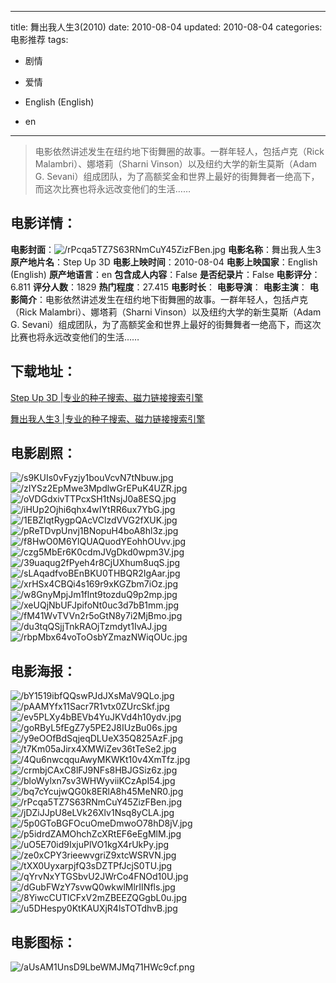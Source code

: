 
---
title: 舞出我人生3(2010)
date: 2010-08-04
updated: 2010-08-04
categories: 电影推荐
tags:
- 剧情
- 爱情

- English (English)
- en
---


> 电影依然讲述发生在纽约地下街舞圈的故事。一群年轻人，包括卢克（Rick Malambri）、娜塔莉（Sharni Vinson）以及纽约大学的新生莫斯（Adam G. Sevani）组成团队，为了高额奖金和世界上最好的街舞舞者一绝高下，而这次比赛也将永远改变他们的生活……

## **电影详情**：

**电影封面**：<img src="https://image.tmdb.org/t/p/w200/rPcqa5TZ7S63RNmCuY45ZizFBen.jpg" alt="/rPcqa5TZ7S63RNmCuY45ZizFBen.jpg" title="/rPcqa5TZ7S63RNmCuY45ZizFBen.jpg">
**电影名称**：舞出我人生3
**原产地片名**：Step Up 3D
**电影上映时间**：2010-08-04
**电影上映国家**：English (English)
**原产地语言**：en
**包含成人内容**：False
**是否纪录片**：False
**电影评分**：6.811
**评分人数**：1829
**热门程度**：27.415
**电影时长**：
**电影导演**：
**电影主演**：
**电影简介**：电影依然讲述发生在纽约地下街舞圈的故事。一群年轻人，包括卢克（Rick Malambri）、娜塔莉（Sharni Vinson）以及纽约大学的新生莫斯（Adam G. Sevani）组成团队，为了高额奖金和世界上最好的街舞舞者一绝高下，而这次比赛也将永远改变他们的生活……

## **下载地址**：
[Step Up 3D |专业的种子搜索、磁力链接搜索引擎](https://movie.amd794.com:2083/?search=Step%20Up%203D&ordering=&mode=match_phrase&page_size=10&page=1)

[舞出我人生3 |专业的种子搜索、磁力链接搜索引擎](https://movie.amd794.com:2083/?search=%E8%88%9E%E5%87%BA%E6%88%91%E4%BA%BA%E7%94%9F3&ordering=&mode=match_phrase&page_size=10&page=1)
 

## **电影剧照**：
<img src="https://image.tmdb.org/t/p/original/s9KUIs0vFyzjy1bouVcvN7tNbuw.jpg" alt="/s9KUIs0vFyzjy1bouVcvN7tNbuw.jpg" title="/s9KUIs0vFyzjy1bouVcvN7tNbuw.jpg"><img src="https://image.tmdb.org/t/p/original/zIYSz2EpMwe3MpdlwGrEPuK4UZR.jpg" alt="/zIYSz2EpMwe3MpdlwGrEPuK4UZR.jpg" title="/zIYSz2EpMwe3MpdlwGrEPuK4UZR.jpg"><img src="https://image.tmdb.org/t/p/original/oVDGdxivTTPcxSH1tNsjJ0a8ESQ.jpg" alt="/oVDGdxivTTPcxSH1tNsjJ0a8ESQ.jpg" title="/oVDGdxivTTPcxSH1tNsjJ0a8ESQ.jpg"><img src="https://image.tmdb.org/t/p/original/iHUp2Ojhi6qhx4wIYtRR6ux7YbG.jpg" alt="/iHUp2Ojhi6qhx4wIYtRR6ux7YbG.jpg" title="/iHUp2Ojhi6qhx4wIYtRR6ux7YbG.jpg"><img src="https://image.tmdb.org/t/p/original/1EBZlqtRygpQAcVClzdVVG2fXUK.jpg" alt="/1EBZlqtRygpQAcVClzdVVG2fXUK.jpg" title="/1EBZlqtRygpQAcVClzdVVG2fXUK.jpg"><img src="https://image.tmdb.org/t/p/original/pReTDvpUnvj1BNopuH4boA8hl3z.jpg" alt="/pReTDvpUnvj1BNopuH4boA8hl3z.jpg" title="/pReTDvpUnvj1BNopuH4boA8hl3z.jpg"><img src="https://image.tmdb.org/t/p/original/f8HwO0M6YlQUAQuodYEohhOUvv.jpg" alt="/f8HwO0M6YlQUAQuodYEohhOUvv.jpg" title="/f8HwO0M6YlQUAQuodYEohhOUvv.jpg"><img src="https://image.tmdb.org/t/p/original/czg5MbEr6K0cdmJVgDkd0wpm3V.jpg" alt="/czg5MbEr6K0cdmJVgDkd0wpm3V.jpg" title="/czg5MbEr6K0cdmJVgDkd0wpm3V.jpg"><img src="https://image.tmdb.org/t/p/original/39uaqug2fPyeh4r8CjUXhum8uqS.jpg" alt="/39uaqug2fPyeh4r8CjUXhum8uqS.jpg" title="/39uaqug2fPyeh4r8CjUXhum8uqS.jpg"><img src="https://image.tmdb.org/t/p/original/sLAqadfvoBEnBKU0THBQR2IgAar.jpg" alt="/sLAqadfvoBEnBKU0THBQR2IgAar.jpg" title="/sLAqadfvoBEnBKU0THBQR2IgAar.jpg"><img src="https://image.tmdb.org/t/p/original/xrHSx4CBQi4s169r9xKGZbm7iOz.jpg" alt="/xrHSx4CBQi4s169r9xKGZbm7iOz.jpg" title="/xrHSx4CBQi4s169r9xKGZbm7iOz.jpg"><img src="https://image.tmdb.org/t/p/original/w8GnyMpjJm1flnt9tozduQ9p2mp.jpg" alt="/w8GnyMpjJm1flnt9tozduQ9p2mp.jpg" title="/w8GnyMpjJm1flnt9tozduQ9p2mp.jpg"><img src="https://image.tmdb.org/t/p/original/xeUQjNbUFJpifoNt0uc3d7bB1mm.jpg" alt="/xeUQjNbUFJpifoNt0uc3d7bB1mm.jpg" title="/xeUQjNbUFJpifoNt0uc3d7bB1mm.jpg"><img src="https://image.tmdb.org/t/p/original/fM41WvTVVn2r5oGtN8y7i2MjBmo.jpg" alt="/fM41WvTVVn2r5oGtN8y7i2MjBmo.jpg" title="/fM41WvTVVn2r5oGtN8y7i2MjBmo.jpg"><img src="https://image.tmdb.org/t/p/original/du3tqQSjjTnkRAOjTzmdyt1IvAJ.jpg" alt="/du3tqQSjjTnkRAOjTzmdyt1IvAJ.jpg" title="/du3tqQSjjTnkRAOjTzmdyt1IvAJ.jpg"><img src="https://image.tmdb.org/t/p/original/rbpMbx64voToOsbYZmazNWiqOUc.jpg" alt="/rbpMbx64voToOsbYZmazNWiqOUc.jpg" title="/rbpMbx64voToOsbYZmazNWiqOUc.jpg">

## **电影海报**：
<img src="https://image.tmdb.org/t/p/original/bY1519ibfQQswPJdJXsMaV9QLo.jpg" alt="/bY1519ibfQQswPJdJXsMaV9QLo.jpg" title="/bY1519ibfQQswPJdJXsMaV9QLo.jpg"><img src="https://image.tmdb.org/t/p/original/pAAMYfx11Sacr7R1vtx0ZUrcSkf.jpg" alt="/pAAMYfx11Sacr7R1vtx0ZUrcSkf.jpg" title="/pAAMYfx11Sacr7R1vtx0ZUrcSkf.jpg"><img src="https://image.tmdb.org/t/p/original/ev5PLXy4bBEVb4YuJKVd4h10ydv.jpg" alt="/ev5PLXy4bBEVb4YuJKVd4h10ydv.jpg" title="/ev5PLXy4bBEVb4YuJKVd4h10ydv.jpg"><img src="https://image.tmdb.org/t/p/original/goRByL5fEgZ7y5PE2J8IUzBu06s.jpg" alt="/goRByL5fEgZ7y5PE2J8IUzBu06s.jpg" title="/goRByL5fEgZ7y5PE2J8IUzBu06s.jpg"><img src="https://image.tmdb.org/t/p/original/y9eOOfBdSqjeqDLUeX35Q825AzF.jpg" alt="/y9eOOfBdSqjeqDLUeX35Q825AzF.jpg" title="/y9eOOfBdSqjeqDLUeX35Q825AzF.jpg"><img src="https://image.tmdb.org/t/p/original/t7Km05aJirx4XMWiZev36tTeSe2.jpg" alt="/t7Km05aJirx4XMWiZev36tTeSe2.jpg" title="/t7Km05aJirx4XMWiZev36tTeSe2.jpg"><img src="https://image.tmdb.org/t/p/original/4Qu6nwcqquAwyMKWKt10v4XmTfz.jpg" alt="/4Qu6nwcqquAwyMKWKt10v4XmTfz.jpg" title="/4Qu6nwcqquAwyMKWKt10v4XmTfz.jpg"><img src="https://image.tmdb.org/t/p/original/crmbjCAxC8lFJ9NFs8HBJGSiz6z.jpg" alt="/crmbjCAxC8lFJ9NFs8HBJGSiz6z.jpg" title="/crmbjCAxC8lFJ9NFs8HBJGSiz6z.jpg"><img src="https://image.tmdb.org/t/p/original/bloWylxn7sv3WHWyviiKCzApl54.jpg" alt="/bloWylxn7sv3WHWyviiKCzApl54.jpg" title="/bloWylxn7sv3WHWyviiKCzApl54.jpg"><img src="https://image.tmdb.org/t/p/original/bq7cYcujwQG0k8ERlA8h45MeNR0.jpg" alt="/bq7cYcujwQG0k8ERlA8h45MeNR0.jpg" title="/bq7cYcujwQG0k8ERlA8h45MeNR0.jpg"><img src="https://image.tmdb.org/t/p/original/rPcqa5TZ7S63RNmCuY45ZizFBen.jpg" alt="/rPcqa5TZ7S63RNmCuY45ZizFBen.jpg" title="/rPcqa5TZ7S63RNmCuY45ZizFBen.jpg"><img src="https://image.tmdb.org/t/p/original/jDZiJJpU8eLVk26Xlv1Nsq8yCLA.jpg" alt="/jDZiJJpU8eLVk26Xlv1Nsq8yCLA.jpg" title="/jDZiJJpU8eLVk26Xlv1Nsq8yCLA.jpg"><img src="https://image.tmdb.org/t/p/original/5p0GToBGFOcuOmeDmwoO78hD8jV.jpg" alt="/5p0GToBGFOcuOmeDmwoO78hD8jV.jpg" title="/5p0GToBGFOcuOmeDmwoO78hD8jV.jpg"><img src="https://image.tmdb.org/t/p/original/p5idrdZAMOhchZcXRtEF6eEgMlM.jpg" alt="/p5idrdZAMOhchZcXRtEF6eEgMlM.jpg" title="/p5idrdZAMOhchZcXRtEF6eEgMlM.jpg"><img src="https://image.tmdb.org/t/p/original/uO5E70id9IxjuPlVO1kgX4rUkPy.jpg" alt="/uO5E70id9IxjuPlVO1kgX4rUkPy.jpg" title="/uO5E70id9IxjuPlVO1kgX4rUkPy.jpg"><img src="https://image.tmdb.org/t/p/original/ze0xCPY3rieewvgriZ9xtcWSRVN.jpg" alt="/ze0xCPY3rieewvgriZ9xtcWSRVN.jpg" title="/ze0xCPY3rieewvgriZ9xtcWSRVN.jpg"><img src="https://image.tmdb.org/t/p/original/tXX0UyxarpjfQ3sDZTPfJcjS0TU.jpg" alt="/tXX0UyxarpjfQ3sDZTPfJcjS0TU.jpg" title="/tXX0UyxarpjfQ3sDZTPfJcjS0TU.jpg"><img src="https://image.tmdb.org/t/p/original/qYrvNxYTGSbvU2JWrCo4FNOd10U.jpg" alt="/qYrvNxYTGSbvU2JWrCo4FNOd10U.jpg" title="/qYrvNxYTGSbvU2JWrCo4FNOd10U.jpg"><img src="https://image.tmdb.org/t/p/original/dGubFWzY7svwQ0wkwlMlrIINfls.jpg" alt="/dGubFWzY7svwQ0wkwlMlrIINfls.jpg" title="/dGubFWzY7svwQ0wkwlMlrIINfls.jpg"><img src="https://image.tmdb.org/t/p/original/8YiwcCUTlCFxV2mZBEEZQGgbL0u.jpg" alt="/8YiwcCUTlCFxV2mZBEEZQGgbL0u.jpg" title="/8YiwcCUTlCFxV2mZBEEZQGgbL0u.jpg"><img src="https://image.tmdb.org/t/p/original/u5DHespy0KtKAUXjR4lsTOTdhvB.jpg" alt="/u5DHespy0KtKAUXjR4lsTOTdhvB.jpg" title="/u5DHespy0KtKAUXjR4lsTOTdhvB.jpg">

## **电影图标**：
<img src="https://image.tmdb.org/t/p/original/aUsAM1UnsD9LbeWMJMq71HWc9cf.png" alt="/aUsAM1UnsD9LbeWMJMq71HWc9cf.png" title="/aUsAM1UnsD9LbeWMJMq71HWc9cf.png">
